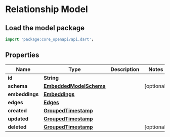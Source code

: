 # Relationship Model

## Load the model package
```dart
import 'package:core_openapi/api.dart';
```

## Properties
Name | Type | Description | Notes
------------ | ------------- | ------------- | -------------
**id** | **String** |  | 
**schema** | [**EmbeddedModelSchema**](EmbeddedModelSchema) |  | [optional] 
**embeddings** | [**Embeddings**](Embeddings) |  | 
**edges** | [**Edges**](Edges) |  | 
**created** | [**GroupedTimestamp**](GroupedTimestamp) |  | 
**updated** | [**GroupedTimestamp**](GroupedTimestamp) |  | 
**deleted** | [**GroupedTimestamp**](GroupedTimestamp) |  | [optional] 




